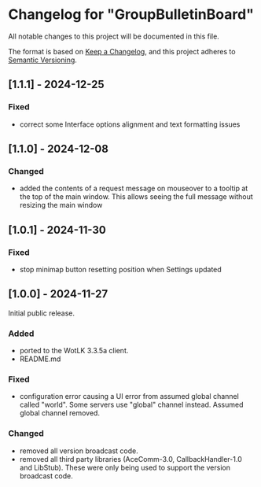 # Changelog for "GroupBulletinBoard"

All notable changes to this project will be documented in this file.

The format is based on [Keep a Changelog](https://keepachangelog.com/en/1.0.0/),
and this project adheres to [Semantic Versioning](https://semver.org/spec/v2.0.0.html).

## [1.1.1] - 2024-12-25

### Fixed
- correct some Interface options alignment and text formatting issues

## [1.1.0] - 2024-12-08

### Changed
- added the contents of a request message on mouseover to a tooltip at the top
of the main window. This allows seeing the full message without resizing the
main window

## [1.0.1] - 2024-11-30

### Fixed
- stop minimap button resetting position when Settings updated

## [1.0.0] - 2024-11-27

Initial public release.

### Added
- ported to the WotLK 3.3.5a client.
- README.md

### Fixed
- configuration error causing a UI error from assumed global channel called 
"world". Some servers use "global" channel instead. Assumed global channel 
removed.

### Changed
- removed all version broadcast code.
- removed all third party libraries (AceComm-3.0, CallbackHandler-1.0 and 
LibStub). These were only being used to support the version broadcast code.